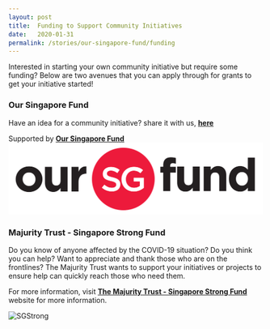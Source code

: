 ```yaml
---
layout: post
title:  Funding to Support Community Initiatives
date:   2020-01-31
permalink: /stories/our-singapore-fund/funding
---
```


Interested in starting your own community initiative but require some funding? Below are two avenues that you can apply through for grants to get your initiative started!

### Our Singapore Fund 
Have an idea for a community initiative? share it with us, **[here](https://form.gov.sg/#!/5e3b868988573300116ca38a)**

Supported by **[Our Singapore Fund](https://www.sg/oursingaporefund)**
![OurSG](/images/OSF_Colour.png)

### Majurity Trust - Singapore Strong Fund

Do you know of anyone affected by the COVID-19 situation? Do you think you can help? Want to appreciate and thank those who are on the frontlines?
The Majurity Trust wants to support your initiatives or projects to ensure help can quickly reach those who need them.

For more information, visit **[The Majurity Trust - Singapore Strong Fund](https://www.majurity.sg/sgstrong)** website for more information.

![SGStrong](https://images.squarespace-cdn.com/content/v1/5c36d0b8f93fd4564e2cbba9/1581486709811-NXH1UDWC0HPFT1VKBGZJ/ke17ZwdGBToddI8pDm48kH9uvdtD-xByGI4Lm8gRc5hZw-zPPgdn4jUwVcJE1ZvWQUxwkmyExglNqGp0IvTJZUJFbgE-7XRK3dMEBRBhUpwo31aWBH8Una2OoVzDABrpN6VXpGhJvYCzoVlH5y-3qVmG1GGFDpywYlQa0j58s2c/SGSTRONG.png?format=300w)
